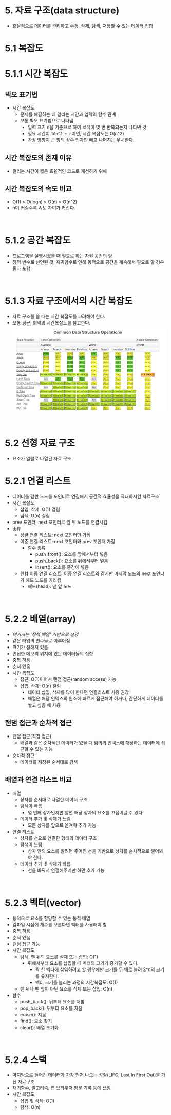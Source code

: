 # 5. 자료 구조(data structure)
- 효율적으로 데이터를 관리하고 수정, 삭제, 탐색, 저장할 수 있는 데이터 집합

# 5.1 복잡도
# 5.1.1 시간 복잡도
## 빅오 표기법
- 시간 복잡도
  - 문제를 해결하는 데 걸리는 시간과 입력의 함수 관계
  - 보통 빅오 표기법으로 나타냄
    - 입력 크기 n을 기준으로 하여 로직이 몇 번 반복되는지 나타낸 것
    - 필요 시간이 `10n^2 + n`이면, 시간 복잡도는 O(n^2)
    - 가장 영향이 큰 항의 상수 인자만 빼고 나머지는 무시한다.
  
## 시간 복잡도의 존재 이유
- 걸리는 시간이 짧은 효율적인 코드로 개선하기 위해

## 시간 복잡도의 속도 비교
- O(1) > O(logn) > O(n) > O(n^2)
- n이 커질수록 속도 차이가 커진다.

<br>

# 5.1.2 공간 복잡도
- 프로그램을 실행시켰을 때 필요로 하는 자원 공간의 양
- 정적 변수로 선언된 것, 재귀함수로 인해 동적으로 공간을 계속해서 필요로 할 경우 둘다 포함

<br>

# 5.1.3 자료 구조에서의 시간 복잡도
- 자료 구조를 쓸 때는 시간 복잡도를 고려해야 한다.
- 보통 평균, 최악의 시간복잡도를 참고한다.
![data-structure-operations](./images/data-structure-operations.png)

<br>

# 5.2 선형 자료 구조
- 요소가 일렬로 나열된 자료 구조

# 5.2.1 연결 리스트
- 데이터를 감싼 노드를 포인터로 연결해서 공간적 효율성을 극대화시킨 자료구조
- 시간 복잡도
  - 삽입, 삭제: O(1) 걸림
  - 탐색: O(n) 걸림
- prev 포인터, next 포인터로 앞 뒤 노드를 연결시킴
- 종류
  - 싱글 연결 리스트: next 포인터만 가짐
  - 이중 연결 리스트: next 포인터와 prev 포인터 가짐
    - 함수 종류
      - push_front(): 요소를 앞에서부터 넣음
      - push_back(): 요소를 뒤에서부터 넣음
      - insert(): 요소를 중간에 넣음
  - 원형 이중 연결 리스트: 이중 연결 리스트와 같지만 마지막 노드의 next 포인터가 헤드 노드를 가리킴
    - 헤드(head): 맨 앞 노드

<br>

# 5.2.2 배열(array)
- *여기서는 '정적 배열' 기반으로 설명*
- 같은 타입의 변수들로 이루어짐
- 크기가 정해져 있음
- 인접한 메모리 위치에 있는 데이터들의 집합
- 중복 허용
- 순서 있음
- 시간 복잡도
  - 접근: O(1)이어서 랜덤 접근(random access) 가능
  - 삽입, 삭제: O(n) 걸림
    - 데이터 삽입, 삭제를 많이 한다면 연결리스트 사용 권장
    - 배열은 해당 인덱스의 원소에 빠르게 접근해야 하거나, 간단하게 데이터를 쌓고 싶을 때 사용

## 랜덤 접근과 순차적 접근
- 랜덤 접근(직접 접근)
  - 배열과 같은 순차적인 데이터가 있을 때 임의의 인덱스에 해당하는 데이터에 접근할 수 있는 기능
- 순차적 접근
  - 데이터를 저장된 순서대로 검색

## 배열과 연결 리스트 비교
- 배열
  - 상자를 순서대로 나열한 데이터 구조
  - 탐색이 빠름
    - 몇 번째 상자인지만 알면 해당 상자의 요소를 끄집어낼 수 있다
  - 데이터 추가 및 삭제가 느림
    - 모든 상자를 앞으로 옮겨야 추가 가능
- 연결 리스트
  - 상자를 선으로 연결한 형태의 데이터 구조
  - 탐색이 느림
    - 상자 안의 요소를 알려면 주어진 선을 기반으로 상자를 순차적으로 열어봐야 한다.
  - 데이터 추가 및 삭제가 빠름
    - 선을 바꿔서 연결해주기만 하면 추가 가능

<br>

# 5.2.3 벡터(vector)
- 동적으로 요소를 할당할 수 있는 동적 배열
- 컴파일 시점에 개수를 모른다면 벡터를 사용해야 함
- 중복 허용
- 순서 있음
- 랜덤 접근 가능
- 시간 복잡도
  - 탐색, 맨 뒤의 요소를 삭제 또는 삽입: O(1)
    - 뒤에서부터 요소를 삽입할 때 벡터의 크기가 증가할 수 있다.
      - 꽉 찬 벡터에 삽입하려고 할 경우에만 크기를 두 배로 늘려 2^n의 크기를 유지한다.
      - 벡터 크기를 늘리는 과정의 시간복잡도: O(1) 
  - 맨 뒤나 맨 앞이 아닌 요소를 삭제 또는 삽입: O(n)
- 함수
  - push_back(): 뒤부터 요소를 더함
  - pop_back(): 뒤부터 요소를 지움
  - erase(): 지움
  - find(): 요소 찾기
  - clear(): 배열 초기화

<br>

# 5.2.4 스택
- 마지막으로 들어간 데이터가 가장 먼저 나오는 성질(LIFO, Last In First Out)을 가진 자료구조
- 재귀함수, 알고리즘, 웹 브라우저 방문 기록 등에 쓰임
- 시간 복잡도
  - 삽입 및 삭제: O(1)
  - 탐색: O(n)

<br>

